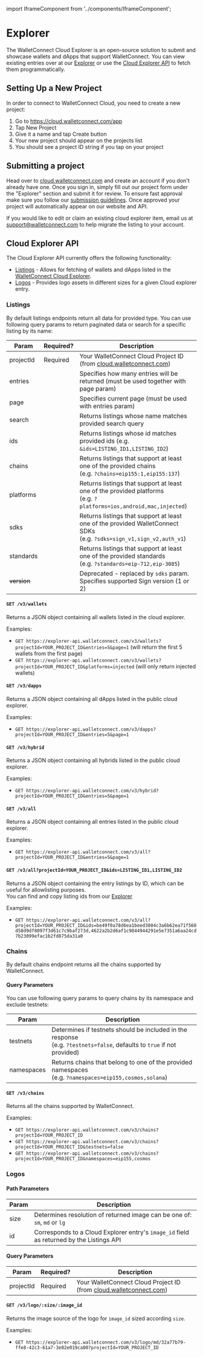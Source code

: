 import IframeComponent from '../components/IframeComponent';

# Explorer

The WalletConnect Cloud Explorer is an open-source solution to submit and showcase wallets and dApps that support WalletConnect. You can view existing entries over at our [Explorer](https://walletconnect.com/explorer) or use the [Cloud Explorer API](#cloud-explorer-api) to fetch them programmatically.

## Setting Up a New Project

In order to connect to WalletConnect Cloud, you need to create a new project:

1. Go to https://cloud.walletconnect.com/app
2. Tap New Project
3. Give it a name and tap Create button
4. Your new project should appear on the projects list
5. You should see a project ID string if you tap on your project

## Submitting a project

Head over to [cloud.walletconnect.com](https://cloud.walletconnect.com/) and create an account if you don't already have one. Once you sign in, simply fill out our project form under the "Explorer" section and submit it for review. To ensure fast approval make sure you follow our [submission guidelines](https://walletconnect.com/guidelines). Once approved your project will automatically appear on our website and API.

If you would like to edit or claim an existing cloud explorer item, email us at support@walletconnect.com to help migrate the listing to your account.

## Cloud Explorer API

The Cloud Explorer API currently offers the following functionality:

- [Listings](#listings) - Allows for fetching of wallets and dApps listed in the [WalletConnect Cloud Explorer](https://walletconnect.com/explorer).
- [Logos](#logos) - Provides logo assets in different sizes for a given Cloud explorer entry.

### Listings

By default listings endpoints return all data for provided type. You can use following query params to return paginated data or search for a specific listing by its name:

| Param       | Required? | Description                                                                                                              |
| ----------- | --------- | ------------------------------------------------------------------------------------------------------------------------ |
| projectId   | Required  | Your WalletConnect Cloud Project ID (from [cloud.walletconnect.com](https://cloud.walletconnect.com/))                   |
| entries     |           | Specifies how many entries will be returned (must be used together with page param)                                      |
| page        |           | Specifies current page (must be used with entries param)                                                                 |
| search      |           | Returns listings whose name matches provided search query                                                                |
| ids         |           | Returns listings whose id matches provided ids (e.g. `&ids=LISTING_ID1,LISTING_ID2`)                                     |
| chains      |           | Returns listings that support at least one of the provided chains<br/>(e.g. `?chains=eip155:1,eip155:137`)               |
| platforms   |           | Returns listings that support at least one of the provided platforms<br/>(e.g. `?platforms=ios,android,mac,injected`)    |
| sdks        |           | Returns listings that support at least one of the provided WalletConnect SDKs<br/>(e.g. `?sdks=sign_v1,sign_v2,auth_v1`) |
| standards   |           | Returns listings that support at least one of the provided standards<br/>(e.g. `?standards=eip-712,eip-3085`)            |
| ~~version~~ |           | Deprecated - replaced by `sdks` param. Specifies supported Sign version (1 or 2)                                         |

#### `GET /v3/wallets`

Returns a JSON object containing all wallets listed in the cloud explorer.

Examples:

- `GET https://explorer-api.walletconnect.com/v3/wallets?projectId=YOUR_PROJECT_ID&entries=5&page=1` (will return the first 5 wallets from the first page)
- `GET https://explorer-api.walletconnect.com/v3/wallets?projectId=YOUR_PROJECT_ID&platforms=injected` (will only return injected wallets)

#### `GET /v3/dapps`

Returns a JSON object containing all dApps listed in the public cloud explorer.

Examples:

- `GET https://explorer-api.walletconnect.com/v3/dapps?projectId=YOUR_PROJECT_ID&entries=5&page=1`

#### `GET /v3/hybrid`

Returns a JSON object containing all hybrids listed in the public cloud explorer.

Examples:

- `GET https://explorer-api.walletconnect.com/v3/hybrid?projectId=YOUR_PROJECT_ID&entries=5&page=1`

#### `GET /v3/all`

Returns a JSON object containing all entries listed in the public cloud explorer.

Examples:

- `GET https://explorer-api.walletconnect.com/v3/all?projectId=YOUR_PROJECT_ID&entries=5&page=1`

#### `GET /v3/all?projectId=YOUR_PROJECT_ID&ids=LISTING_ID1,LISTING_ID2`

Returns a JSON object containing the entry listings by ID, which can be useful for allowlisting purposes. <br/>
You can find and copy listing ids from our [Explorer](https://walletconnect.com/explorer)

Examples:

- `GET https://explorer-api.walletconnect.com/v3/all?projectId=YOUR_PROJECT_ID&ids=be49f0a78d6ea1beed3804c3a6b62ea71f568d58d9df8097f3d61c7c9baf273d,4622a2b2d6af1c9844944291e5e7351a6aa24cd7b23099efac1b2fd875da31a0`

### Chains

By default chains endpoint returns all the chains supported by WalletConnect. 
#### Query Parameters
You can use following query params to query chains by its namespace and exclude testnets:

| Param      | Description                                                                                                                 |
| ---------- | --------------------------------------------------------------------------------------------------------------------------- |
| testnets   | Determines if testnets should be included in the response <br/> (e.g. `?testnets=false`, defaults to `true` if not provided)  |
| namespaces | Returns chains that belong to one of the provided namespaces<br/>(e.g. `?namespaces=eip155,cosmos,solana`)                  |

#### `GET /v3/chains`

Returns all the chains supported by WalletConnect.

Examples:

- `GET https://explorer-api.walletconnect.com/v3/chains?projectId=YOUR_PROJECT_ID`
- `GET https://explorer-api.walletconnect.com/v3/chains?projectId=YOUR_PROJECT_ID&testnets=false`
- `GET https://explorer-api.walletconnect.com/v3/chains?projectId=YOUR_PROJECT_ID&namespaces=eip155,cosmos`

### Logos

#### Path Parameters

| Param | Description                                                                              |
| ----- | ---------------------------------------------------------------------------------------- |
| size  | Determines resolution of returned image can be one of: `sm`, `md` or `lg`                |
| id    | Corresponds to a Cloud Explorer entry's `image_id` field as returned by the Listings API |

#### Query Parameters

| Param     | Required? | Description                                                                                            |
| --------- | --------- | ------------------------------------------------------------------------------------------------------ |
| projectId | Required  | Your WalletConnect Cloud Project ID (from [cloud.walletconnect.com](https://cloud.walletconnect.com/)) |

#### `GET /v3/logo/:size/:image_id`

Returns the image source of the logo for `image_id` sized according `size`.

Examples:

- `GET https://explorer-api.walletconnect.com/v3/logo/md/32a77b79-ffe8-42c3-61a7-3e02e019ca00?projectId=YOUR_PROJECT_ID`
<IframeComponent />
